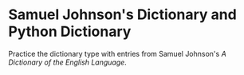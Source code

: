 # Samuel Johnson's Dictionary and Python Dictionary

Practice the dictionary type with entries from Samuel Johnson's *A Dictionary of the English Language*.
